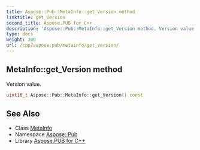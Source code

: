 ```yaml
---
title: Aspose::Pub::MetaInfo::get_Version method
linktitle: get_Version
second_title: Aspose.PUB for C++
description: 'Aspose::Pub::MetaInfo::get_Version method. Version value in C++.'
type: docs
weight: 300
url: /cpp/aspose.pub/metainfo/get_version/
---
```

## MetaInfo::get_Version method


Version value.

```cpp
uint16_t Aspose::Pub::MetaInfo::get_Version() const
```

## See Also

* Class [MetaInfo](../)
* Namespace [Aspose::Pub](../../)
* Library [Aspose.PUB for C++](../../../)
